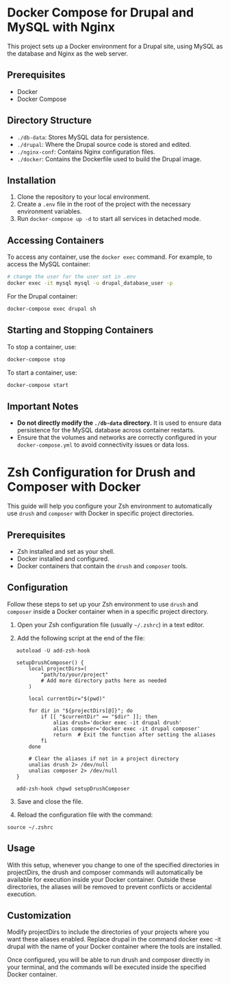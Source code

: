 # Docker Compose for Drupal and MySQL with Nginx

This project sets up a Docker environment for a Drupal site, using MySQL as the database and Nginx as the web server.

## Prerequisites

- Docker
- Docker Compose

## Directory Structure

- `./db-data`: Stores MySQL data for persistence.
- `./drupal`: Where the Drupal source code is stored and edited.
- `./nginx-conf`: Contains Nginx configuration files.
- `./docker`: Contains the Dockerfile used to build the Drupal image.

## Installation

1. Clone the repository to your local environment.
2. Create a `.env` file in the root of the project with the necessary environment variables.
3. Run `docker-compose up -d` to start all services in detached mode.

## Accessing Containers

To access any container, use the `docker exec` command. For example, to access the MySQL container:

```bash
# change the user for the user set in .env
docker exec -it mysql mysql -u drupal_database_user -p
```

For the Drupal container:

```bash
docker-compose exec drupal sh
```

## Starting and Stopping Containers

To stop a container, use:

```bash
docker-compose stop
```


To start a container, use:
```bash
docker-compose start
```

## Important Notes

- **Do not directly modify the `./db-data` directory.** It is used to ensure data persistence for the MySQL database across container restarts.
- Ensure that the volumes and networks are correctly configured in your `docker-compose.yml` to avoid connectivity issues or data loss.


# Zsh Configuration for Drush and Composer with Docker

This guide will help you configure your Zsh environment to automatically use `drush` and `composer` with Docker in specific project directories.

## Prerequisites

- Zsh installed and set as your shell.
- Docker installed and configured.
- Docker containers that contain the `drush` and `composer` tools.

## Configuration

Follow these steps to set up your Zsh environment to use `drush` and `composer` inside a Docker container when in a specific project directory.

1. Open your Zsh configuration file (usually `~/.zshrc`) in a text editor.

2. Add the following script at the end of the file:

```shell
   autoload -U add-zsh-hook

   setupDrushComposer() {
       local projectDirs=(
           "path/to/your/project"
           # Add more directory paths here as needed
       )

       local currentDir="$(pwd)"

       for dir in "${projectDirs[@]}"; do
           if [[ "$currentDir" == "$dir" ]]; then
               alias drush='docker exec -it drupal drush'
               alias composer='docker exec -it drupal composer'
               return  # Exit the function after setting the aliases
           fi
       done

       # Clear the aliases if not in a project directory
       unalias drush 2> /dev/null
       unalias composer 2> /dev/null
   }

   add-zsh-hook chpwd setupDrushComposer
```

3. Save and close the file.

4. Reload the configuration file with the command:

```shell
source ~/.zshrc
```

## Usage

With this setup, whenever you change to one of the specified directories in projectDirs, the drush and composer commands will automatically be available for execution inside your Docker container. Outside these directories, the aliases will be removed to prevent conflicts or accidental execution.

## Customization

Modify projectDirs to include the directories of your projects where you want these aliases enabled.
Replace drupal in the command docker exec -it drupal with the name of your Docker container where the tools are installed.

Once configured, you will be able to run drush and composer directly in your terminal, and the commands will be executed inside the specified Docker container.